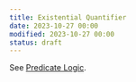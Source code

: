 ```yaml
---
title: Existential Quantifier
date: 2023-10-27 00:00
modified: 2023-10-27 00:00
status: draft
---
```


See [Predicate Logic](predicate-logic.md).
